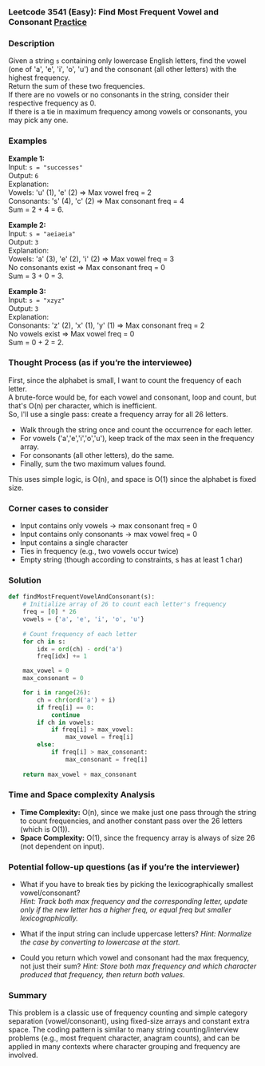 ### Leetcode 3541 (Easy): Find Most Frequent Vowel and Consonant [Practice](https://leetcode.com/problems/find-most-frequent-vowel-and-consonant)

### Description  
Given a string `s` containing only lowercase English letters, find the vowel (one of 'a', 'e', 'i', 'o', 'u') and the consonant (all other letters) with the highest frequency.  
Return the sum of these two frequencies.  
If there are no vowels or no consonants in the string, consider their respective frequency as 0.  
If there is a tie in maximum frequency among vowels or consonants, you may pick any one.

### Examples  

**Example 1:**  
Input: `s = "successes"`  
Output: `6`  
Explanation:  
Vowels: 'u' (1), 'e' (2) ⇒ Max vowel freq = 2  
Consonants: 's' (4), 'c' (2) ⇒ Max consonant freq = 4  
Sum = 2 + 4 = 6.

**Example 2:**  
Input: `s = "aeiaeia"`  
Output: `3`  
Explanation:  
Vowels: 'a' (3), 'e' (2), 'i' (2) ⇒ Max vowel freq = 3  
No consonants exist ⇒ Max consonant freq = 0  
Sum = 3 + 0 = 3.

**Example 3:**  
Input: `s = "xzyz"`  
Output: `3`  
Explanation:  
Consonants: 'z' (2), 'x' (1), 'y' (1) ⇒ Max consonant freq = 2  
No vowels exist ⇒ Max vowel freq = 0  
Sum = 0 + 2 = 2.

### Thought Process (as if you’re the interviewee)  
First, since the alphabet is small, I want to count the frequency of each letter.  
A brute-force would be, for each vowel and consonant, loop and count, but that's O(n) per character, which is inefficient.  
So, I'll use a single pass: create a frequency array for all 26 letters.

- Walk through the string once and count the occurrence for each letter.
- For vowels ('a','e','i','o','u'), keep track of the max seen in the frequency array.
- For consonants (all other letters), do the same.
- Finally, sum the two maximum values found.

This uses simple logic, is O(n), and space is O(1) since the alphabet is fixed size.

### Corner cases to consider  
- Input contains only vowels → max consonant freq = 0  
- Input contains only consonants → max vowel freq = 0  
- Input contains a single character  
- Ties in frequency (e.g., two vowels occur twice)  
- Empty string (though according to constraints, s has at least 1 char)

### Solution

```python
def findMostFrequentVowelAndConsonant(s):
    # Initialize array of 26 to count each letter's frequency
    freq = [0] * 26
    vowels = {'a', 'e', 'i', 'o', 'u'}
    
    # Count frequency of each letter
    for ch in s:
        idx = ord(ch) - ord('a')
        freq[idx] += 1

    max_vowel = 0
    max_consonant = 0

    for i in range(26):
        ch = chr(ord('a') + i)
        if freq[i] == 0:
            continue
        if ch in vowels:
            if freq[i] > max_vowel:
                max_vowel = freq[i]
        else:
            if freq[i] > max_consonant:
                max_consonant = freq[i]
    
    return max_vowel + max_consonant
```

### Time and Space complexity Analysis  

- **Time Complexity:** O(n), since we make just one pass through the string to count frequencies, and another constant pass over the 26 letters (which is O(1)).
- **Space Complexity:** O(1), since the frequency array is always of size 26 (not dependent on input).

### Potential follow-up questions (as if you’re the interviewer)  

- What if you have to break ties by picking the lexicographically smallest vowel/consonant?  
  *Hint: Track both max frequency and the corresponding letter, update only if the new letter has a higher freq, or equal freq but smaller lexicographically.*

- What if the input string can include uppercase letters?
  *Hint: Normalize the case by converting to lowercase at the start.*

- Could you return which vowel and consonant had the max frequency, not just their sum?
  *Hint: Store both max frequency and which character produced that frequency, then return both values.*

### Summary
This problem is a classic use of frequency counting and simple category separation (vowel/consonant), using fixed-size arrays and constant extra space. The coding pattern is similar to many string counting/interview problems (e.g., most frequent character, anagram counts), and can be applied in many contexts where character grouping and frequency are involved.